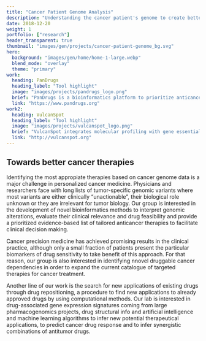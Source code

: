 ```yaml
---
title: "Cancer Patient Genome Analysis"
description: "Understanding the cancer patient's genome to create better therapies"
date: 2018-12-20
weight: 1
portfolio: ["research"]
header_transparent: true
thumbnail: "images/gen/projects/cancer-patient-genome_bg.svg"
hero:
  background: "images/gen/home/home-1-large.webp"
  blend_mode: "overlay"
  theme: "primary"
work:
  heading: PanDrugs
  heading_label: "Tool highlight"
  image: "images/projects/pandrugs_logo.png"
  brief: "PanDrugs is a bioinformatics platform to prioritize anticancer drug treatments according to individual genomic data."
  link: "https://www.pandrugs.org"
work2:
  heading: VulcanSpot
  heading_label: "Tool highlight"
  image: "images/projects/vulcanspot_logo.png"
  brief: "VulcanSpot integrates molecular profiling with gene essentiality screenings in cancer cell lines in order to identify gene dependencies."
  link: "http://vulcanspot.org"
---
```


## Towards better cancer therapies

Identifying the most appropiate therapies based on cancer genome data is a major challenge in personalized cancer medicine. Physicians and researchers face with long lists of tumor-specific genomic variants where most variants are either clinically “unactionable”, their biological role unknown or they are irrelevant for tumor biology. Our group is interested in the development of novel bioinformatics methods to interpret genomic alterations, evaluate their clinical relevance and drug feasibility and provide a prioritized evidence-based list of tailored anticancer therapies to facilitate clinical decision making.

Cancer precision medicine has achieved promising results in the clinical practice, although only a small fraction of patients present the particular biomarkers of drug sensitivity to take benefit of this approach. For that reason, our group is also interested in identifying nnovel druggable cancer dependencies in order to expand the current catalogue of targeted therapies for cancer treatment.

Another line of our work is the search for new applications of existing drugs through drug repositioning, a procedure to find new applications to already approved drugs by using computational methods. Our lab is interested in  drug-associated gene expression signatures coming from large pharmacogenomics projects, drug structural info and artificial intelligence and machine learning algorithms to infer new potential therapeutical applications, to predict cancer drug response and to infer synergistic combinations of antitumor drugs.